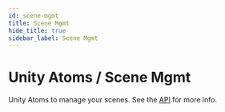 ```yaml
---
id: scene-mgmt
title: Scene Mgmt
hide_title: true
sidebar_label: Scene Mgmt
---
```


# Unity Atoms / Scene Mgmt

Unity Atoms to manage your scenes. See the [API](../api/unityatoms.scenemgmt) for more info.
